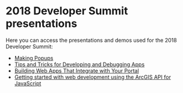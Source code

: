 # 2018 Developer Summit presentations

Here you can access the presentations and demos used for the 2018 Developer Summit:


* [Making Popups](http://hgonzago.github.io/DevSummit-presentations/Dev-Summit-2018/Popups/)
* [Tips and Tricks for Developing and Debugging Apps](http://hgonzago.github.io/DevSummit-presentations/Dev-Summit-2018/Dev-debug-tips)
* [Building Web Apps That Integrate with Your Portal](http://hgonzago.github.io/DevSummit-presentations/Dev-Summit-2018/Integrate-apps-portal/)
* [Getting started with web development using the ArcGIS API for JavaScript](http://hgonzago.github.io/DevSummit-presentations/Dev-Summit-2018/Getting-started-web-dev/)
